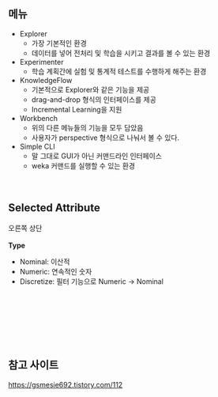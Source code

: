 ## 메뉴

- Explorer
  - 가장 기본적인 환경
  - 데이터를 넣어 전처리 및 학습을 시키고 결과를 볼 수 있는 환경
- Experimenter
  - 학습 계획간에 실험 및 통계적 테스트를 수행하게 해주는 환경
- KnowledgeFlow
  - 기본적으로 Explorer와 같은 기능을 제공
  - drag-and-drop 형식의 인터페이스를 제공
  - Incremental Learning을 지원
- Workbench
  - 위의 다른 메뉴들의 기능을 모두 담았음
  - 사용자가 perspective 형식으로 나눠서 볼 수 있다.
- Simple CLI
  - 말 그대로 GUI가 아닌 커맨드라인 인터페이스
  - weka 커맨드를 실행할 수 있는 환경
<br/><br/><br/>

## Selected Attribute

오른쪽 상단
<br/><br/>
**Type**

- Nominal: 이산적
- Numeric: 연속적인 숫자
- Discretize: 필터 기능으로 Numeric -> Nominal 
<br/><br/><br/>
## 

<br/><br/><br/>
## 참고 사이트

https://gsmesie692.tistory.com/112

